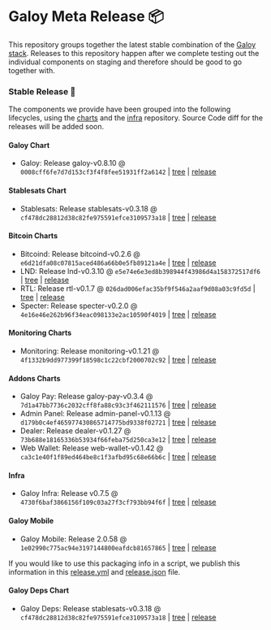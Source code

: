 # Galoy Meta Release 📦

This repository groups together the latest stable combination of the [Galoy stack](https://github.com/GaloyMoney/awesome-galoy#tech-components). 
Releases to this repository happen after we complete testing out the individual components on staging and therefore should be good to go together with.

### Stable Release 🎉

The components we provide have been grouped into the following lifecycles, using the [charts](https://github.com/GaloyMoney/charts) and the [infra](https://github.com/GaloyMoney/galoy-infra) repository. 
Source Code diff for the releases will be added soon.

#### Galoy Chart
- Galoy: Release galoy-v0.8.10 @ `0008cff6fe7d7d153cf3f4f8fee51931ff2a6142` | [tree](https://github.com/GaloyMoney/charts/tree/0008cff6fe7d7d153cf3f4f8fee51931ff2a6142/charts/galoy) | [release](https://github.com/GaloyMoney/charts/releases/tag/galoy-v0.8.10)

#### Stablesats Chart
- Stablesats: Release stablesats-v0.3.18 @ `cf478dc28812d38c82fe975591efce3109573a18` | [tree](https://github.com/GaloyMoney/charts/tree/cf478dc28812d38c82fe975591efce3109573a18/charts/stablesats) | [release](https://github.com/GaloyMoney/charts/releases/tag/stablesats-v0.3.18)

#### Bitcoin Charts
- Bitcoind: Release bitcoind-v0.2.6 @ `e6d21dfa08c07815aced486a66b0e5fb89121a4e` | [tree](https://github.com/GaloyMoney/charts/tree/e6d21dfa08c07815aced486a66b0e5fb89121a4e/charts/bitcoind) | [release](https://github.com/GaloyMoney/charts/releases/tag/bitcoind-v0.2.6)
- LND: Release lnd-v0.3.10 @ `e5e74e6e3ed8b398944f43986d4a158372517df6` | [tree](https://github.com/GaloyMoney/charts/tree/e5e74e6e3ed8b398944f43986d4a158372517df6/charts/lnd) | [release](https://github.com/GaloyMoney/charts/releases/tag/lnd-v0.3.10)
- RTL: Release rtl-v0.1.7 @ `026dad006efac35bf9f546a2aaf9d08a03c9fd5d` | [tree](https://github.com/GaloyMoney/charts/tree/026dad006efac35bf9f546a2aaf9d08a03c9fd5d/charts/rtl) | [release](https://github.com/GaloyMoney/charts/releases/tag/rtl-v0.1.7)
- Specter: Release specter-v0.2.0 @ `4e16e46e262b96f34eac098133e2ac10590f4019` | [tree](https://github.com/GaloyMoney/charts/tree/4e16e46e262b96f34eac098133e2ac10590f4019/charts/specter) | [release](https://github.com/GaloyMoney/charts/releases/tag/specter-v0.2.0)

#### Monitoring Charts
- Monitoring: Release monitoring-v0.1.21 @ `4f1332b9dd977399f18598c1c22cbf2000702c92` | [tree](https://github.com/GaloyMoney/charts/tree/4f1332b9dd977399f18598c1c22cbf2000702c92/charts/monitoring) | [release](https://github.com/GaloyMoney/charts/releases/tag/monitoring-v0.1.21)

#### Addons Charts
- Galoy Pay: Release galoy-pay-v0.3.4 @ `7d1a47bb7736c2032cff8fa88c93c3f462111576` | [tree](https://github.com/GaloyMoney/charts/tree/7d1a47bb7736c2032cff8fa88c93c3f462111576/charts/galoy-pay) | [release](https://github.com/GaloyMoney/charts/releases/tag/galoy-pay-v0.3.4)
- Admin Panel: Release admin-panel-v0.1.13 @ `d179b0c4ef465977430865714775bd9338f02721` | [tree](https://github.com/GaloyMoney/charts/tree/d179b0c4ef465977430865714775bd9338f02721/charts/admin-panel) | [release](https://github.com/GaloyMoney/charts/releases/tag/admin-panel-v0.1.13)
- Dealer: Release dealer-v0.1.27 @ `73b688e18165336b53934f66feba75d250ca3e12` | [tree](https://github.com/GaloyMoney/charts/tree/73b688e18165336b53934f66feba75d250ca3e12/charts/dealer) | [release](https://github.com/GaloyMoney/charts/releases/tag/dealer-v0.1.27)
- Web Wallet: Release web-wallet-v0.1.42 @ `ca3c1e40f1f89ed464be8c1f3afbd95c68e66b6c` | [tree](https://github.com/GaloyMoney/charts/tree/ca3c1e40f1f89ed464be8c1f3afbd95c68e66b6c/charts/web-wallet) | [release](https://github.com/GaloyMoney/charts/releases/tag/web-wallet-v0.1.42)

#### Infra

- Galoy Infra: Release v0.7.5 @ `4730f6baf3866156f109c03a27f3cf793bb94f6f` | [tree](https://github.com/GaloyMoney/galoy-infra/tree/4730f6baf3866156f109c03a27f3cf793bb94f6f) | [release](https://github.com/GaloyMoney/galoy-infra/releases/tag/v0.7.5)

#### Galoy Mobile

- Galoy Mobile: Release 2.0.58 @ `1e02990c775ac94e3197144800eafdcb81657865` | [tree](https://github.com/GaloyMoney/galoy-mobile/tree/1e02990c775ac94e3197144800eafdcb81657865) | [release](https://github.com/GaloyMoney/galoy-mobile/releases/tag/2.0.58)

If you would like to use this packaging info in a script, we publish this information in this [release.yml](./release.yml) and [release.json](./release.json) file.

#### Galoy Deps Chart
- Galoy Deps: Release stablesats-v0.3.18 @ `cf478dc28812d38c82fe975591efce3109573a18` | [tree](https://github.com/GaloyMoney/charts/tree/cf478dc28812d38c82fe975591efce3109573a18/charts/galoy-deps) | [release](https://github.com/GaloyMoney/charts/releases/tag/stablesats-v0.3.18)
